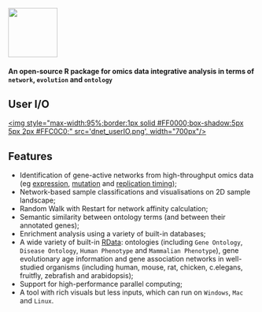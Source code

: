 <a href="index.html"><IMG src="dnet_logo1.png" height="100px" id="logo"></a>

<B><h4>An open-source R package for omics data integrative analysis in terms of `network`, `evolution` and `ontology`</h4></B>

## User I/O

<a href="faqs.html"><img style="max-width:95%;border:1px solid #FF0000;box-shadow:5px 5px 2px #FFC0C0;" src='dnet_userIO.png', width="700px"/></a>


## Features

* Identification of gene-active networks from high-throughput omics data (eg [expression](http://supfam.org/dnet/demo-Fang.html), [mutation](http://supfam.org/dnet/demo-TCGA.html) and [replication timing](http://supfam.org/dnet/demo-Hiratani.html));
* Network-based sample classifications and visualisations on 2D sample landscape;
* Random Walk with Restart for network affinity calculation;
* Semantic similarity between ontology terms (and between their annotated genes);
* Enrichment analysis using a variety of built-in databases;
* A wide variety of built-in [RData](http://supfam.org/dnet/rdata.html): ontologies (including `Gene Ontology`, `Disease Ontology`, `Human Phenotype` and `Mammalian Phenotype`), gene evolutionary age information and gene association networks in well-studied organisms (including human, mouse, rat, chicken, c.elegans, fruitfly, zebrafish and arabidopsis);
* Support for high-performance parallel computing;
* A tool with rich visuals but less inputs, which can run on `Windows`, `Mac` and `Linux`.
